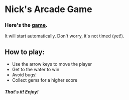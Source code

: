 Nick's Arcade Game
===============================
### Here's the [game](http://nickhstr.github.io/frontend-nanodegree-arcade-game/).

It will start automatically. Don't worry, it's not timed (yet!).

## How to play:

- Use the arrow keys to move the player
- Get to the water to win
- Avoid bugs!
- Collect gems for a higher score

##### That's it! Enjoy!